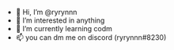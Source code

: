 - 👋 Hi, I’m @ryrynnn
- 👀 I’m interested in anything
- 🌱 I’m currently learning codm
- 📫 you can dm me on discord (ryrynnn#8230)

<!---
ryrynnn/ryrynnn is a ✨ special ✨ repository because its `README.md` (this file) appears on your GitHub profile.
You can click the Preview link to take a look at your changes.
--->
